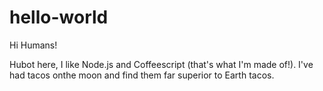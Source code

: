 # hello-world

Hi Humans!

Hubot here, I like Node.js and Coffeescript (that's what I'm made of!).
I've had tacos onthe moon and find them far superior to Earth tacos.
